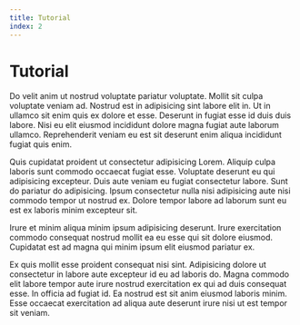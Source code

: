 ```yaml
---
title: Tutorial
index: 2
---
```


# Tutorial

Do velit anim ut nostrud voluptate pariatur voluptate. Mollit sit culpa voluptate veniam ad. Nostrud est in adipisicing sint labore elit in. Ut in ullamco sit enim quis ex dolore et esse. Deserunt in fugiat esse id duis duis labore. Nisi eu elit eiusmod incididunt dolore magna fugiat aute laborum ullamco. Reprehenderit veniam eu est sit deserunt enim aliqua incididunt fugiat quis enim.

Quis cupidatat proident ut consectetur adipisicing Lorem. Aliquip culpa laboris sunt commodo occaecat fugiat esse. Voluptate deserunt eu qui adipisicing excepteur. Duis aute veniam eu fugiat consectetur labore. Sunt do pariatur do adipisicing. Ipsum consectetur nulla nisi adipisicing aute nisi commodo tempor ut nostrud ex. Dolore tempor labore ad laborum sunt eu est ex laboris minim excepteur sit.

Irure et minim aliqua minim ipsum adipisicing deserunt. Irure exercitation commodo consequat nostrud mollit ea eu esse qui sit dolore eiusmod. Cupidatat est ad magna qui minim ipsum elit eiusmod pariatur ex.

Ex quis mollit esse proident consequat nisi sint. Adipisicing dolore ut consectetur in labore aute excepteur id eu ad laboris do. Magna commodo elit labore tempor aute irure nostrud exercitation ex qui ad duis consequat esse. In officia ad fugiat id. Ea nostrud est sit anim eiusmod laboris minim. Esse occaecat exercitation ad aliqua aute deserunt irure nisi ut est tempor sit veniam.
